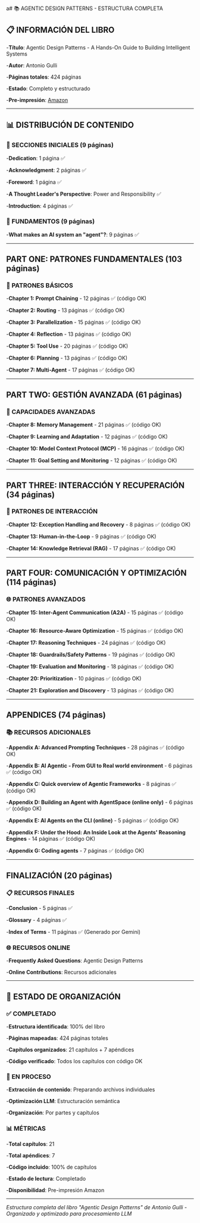 a# 📚 AGENTIC DESIGN PATTERNS - ESTRUCTURA COMPLETA

## 📋 INFORMACIÓN DEL LIBRO

-**Título**: Agentic Design Patterns - A Hands-On Guide to Building Intelligent Systems

-**Autor**: Antonio Gulli

-**Páginas totales**: 424 páginas

-**Estado**: Completo y estructurado

-**Pre-impresión**: [Amazon](https://www.amazon.com/Agentic-Design-Patterns-Hands-Intelligent/dp/3032014018/)

---

## 📊 DISTRIBUCIÓN DE CONTENIDO

### 📄 SECCIONES INICIALES (9 páginas)

-**Dedication**: 1 página ✅

-**Acknowledgment**: 2 páginas ✅

-**Foreword**: 1 página ✅

-**A Thought Leader's Perspective**: Power and Responsibility ✅

-**Introduction**: 4 páginas ✅

### 🎯 FUNDAMENTOS (9 páginas)

-**What makes an AI system an "agent"?**: 9 páginas ✅

---

## PART ONE: PATRONES FUNDAMENTALES (103 páginas)

### 🔗 PATRONES BÁSICOS

-**Chapter 1: Prompt Chaining** - 12 páginas ✅ (código OK)

-**Chapter 2: Routing** - 13 páginas ✅ (código OK)

-**Chapter 3: Parallelization** - 15 páginas ✅ (código OK)

-**Chapter 4: Reflection** - 13 páginas ✅ (código OK)

-**Chapter 5: Tool Use** - 20 páginas ✅ (código OK)

-**Chapter 6: Planning** - 13 páginas ✅ (código OK)

-**Chapter 7: Multi-Agent** - 17 páginas ✅ (código OK)

---

## PART TWO: GESTIÓN AVANZADA (61 páginas)

### 🧠 CAPACIDADES AVANZADAS

-**Chapter 8: Memory Management** - 21 páginas ✅ (código OK)

-**Chapter 9: Learning and Adaptation** - 12 páginas ✅ (código OK)

-**Chapter 10: Model Context Protocol (MCP)** - 16 páginas ✅ (código OK)

-**Chapter 11: Goal Setting and Monitoring** - 12 páginas ✅ (código OK)

---

## PART THREE: INTERACCIÓN Y RECUPERACIÓN (34 páginas)

### 🔄 PATRONES DE INTERACCIÓN

-**Chapter 12: Exception Handling and Recovery** - 8 páginas ✅ (código OK)

-**Chapter 13: Human-in-the-Loop** - 9 páginas ✅ (código OK)

-**Chapter 14: Knowledge Retrieval (RAG)** - 17 páginas ✅ (código OK)

---

## PART FOUR: COMUNICACIÓN Y OPTIMIZACIÓN (114 páginas)

### 🌐 PATRONES AVANZADOS

-**Chapter 15: Inter-Agent Communication (A2A)** - 15 páginas ✅ (código OK)

-**Chapter 16: Resource-Aware Optimization** - 15 páginas ✅ (código OK)

-**Chapter 17: Reasoning Techniques** - 24 páginas ✅ (código OK)

-**Chapter 18: Guardrails/Safety Patterns** - 19 páginas ✅ (código OK)

-**Chapter 19: Evaluation and Monitoring** - 18 páginas ✅ (código OK)

-**Chapter 20: Prioritization** - 10 páginas ✅ (código OK)

-**Chapter 21: Exploration and Discovery** - 13 páginas ✅ (código OK)

---

## APPENDICES (74 páginas)

### 📚 RECURSOS ADICIONALES

-**Appendix A: Advanced Prompting Techniques** - 28 páginas ✅ (código OK)

-**Appendix B: AI Agentic - From GUI to Real world environment** - 6 páginas ✅ (código OK)

-**Appendix C: Quick overview of Agentic Frameworks** - 8 páginas ✅ (código OK)

-**Appendix D: Building an Agent with AgentSpace (online only)** - 6 páginas ✅ (código OK)

-**Appendix E: AI Agents on the CLI (online)** - 5 páginas ✅ (código OK)

-**Appendix F: Under the Hood: An Inside Look at the Agents' Reasoning Engines** - 14 páginas ✅ (código OK)

-**Appendix G: Coding agents** - 7 páginas ✅ (código OK)

---

## FINALIZACIÓN (20 páginas)

### 📋 RECURSOS FINALES

-**Conclusion** - 5 páginas ✅

-**Glossary** - 4 páginas ✅

-**Index of Terms** - 11 páginas ✅ (Generado por Gemini)

### 🌐 RECURSOS ONLINE

-**Frequently Asked Questions**: Agentic Design Patterns

-**Online Contributions**: Recursos adicionales

---

## 🎯 ESTADO DE ORGANIZACIÓN

### ✅ COMPLETADO

-**Estructura identificada**: 100% del libro

-**Páginas mapeadas**: 424 páginas totales

-**Capítulos organizados**: 21 capítulos + 7 apéndices

-**Código verificado**: Todos los capítulos con código OK

### 🔄 EN PROCESO

-**Extracción de contenido**: Preparando archivos individuales

-**Optimización LLM**: Estructuración semántica

-**Organización**: Por partes y capítulos

### 📊 MÉTRICAS

-**Total capítulos**: 21

-**Total apéndices**: 7

-**Código incluido**: 100% de capítulos

-**Estado de lectura**: Completado

-**Disponibilidad**: Pre-impresión Amazon

---

*Estructura completa del libro "Agentic Design Patterns" de Antonio Gulli - Organizado y optimizado para procesamiento LLM*

